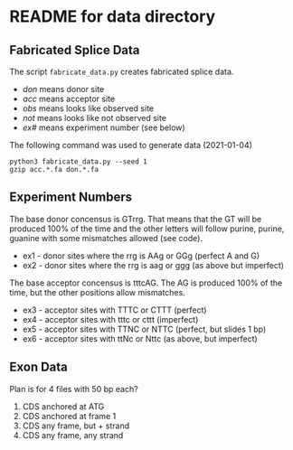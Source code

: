 README for data directory
=========================

## Fabricated Splice Data ##

The script `fabricate_data.py` creates fabricated splice data.

+ _don_ means donor site
+ _acc_ means acceptor site
+ _obs_ means looks like observed site
+ _not_ means looks like not observed site
+ _ex#_ means experiment number (see below)

The following command was used to generate data (2021-01-04)

	python3 fabricate_data.py --seed 1
	gzip acc.*.fa don.*.fa

## Experiment Numbers ##

The base donor concensus is GTrrg. That means that the GT will be
produced 100% of the time and the other letters will follow purine,
purine, guanine with some mismatches allowed (see code).

+ ex1 - donor sites where the rrg is AAg or GGg (perfect A and G)
+ ex2 - donor sites where the rrg is aag or ggg (as above but imperfect)

The base acceptor concensus is tttcAG. The AG is produced 100% of the
time, but the other positions allow mismatches.

+ ex3 - acceptor sites with TTTC or CTTT (perfect)
+ ex4 - acceptor sites with tttc or cttt (imperfect)
+ ex5 - acceptor sites with TTNC or NTTC (perfect, but slides 1 bp)
+ ex6 - acceptor sites with ttNc or Nttc (as above, but imperfect)

## Exon Data ##

Plan is for 4 files with 50 bp each?

1. CDS anchored at ATG
2. CDS anchored at frame 1
3. CDS any frame, but + strand
4. CDS any frame, any strand

